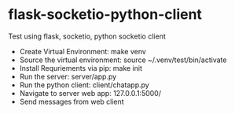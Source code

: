 # flask-socketio-python-client

Test using flask, socketio, python socketio client

- Create Virtual Environment:  make venv
- Source the virtual environment:  source ~/.venv/test/bin/activate
- Install Requriements via pip:  make init
- Run the server:  server/app.py
- Run the python client:  client/chatapp.py
- Navigate to server web app:   127.0.0.1:5000/
- Send messages from web client
